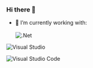 ### Hi there 👋


- 🔭 I’m currently working with: <br><br>
  ![.Net](https://img.shields.io/badge/.NET-5C2D91?style=for-the-badge&logo=.net&logoColor=white)

<!--
**michifueby/michifueby** is a ✨ _special_ ✨ repository because its `README.md` (this file) appears on your GitHub profile.

Here are some ideas to get you started:

- 🔭 I’m currently working with ...
- 🌱 I’m currently learning ...
- 👯 I’m looking to collaborate on ...
- 🤔 I’m looking for help with ...
- 💬 Ask me about ...
- 📫 How to reach me: ...
- 😄 Pronouns: ...
- ⚡ Fun fact: ...
-->

<!-- Visual Studio Icon -->
![Visual Studio](https://img.shields.io/badge/Visual%20Studio-5C2D91.svg?style=for-the-badge&logo=visual-studio&logoColor=white)

<!-- Visual Studio Code Icon -->
![Visual Studio Code](https://img.shields.io/badge/Visual%20Studio%20Code-0078d7.svg?style=for-the-badge&logo=visual-studio-code&logoColor=white)
